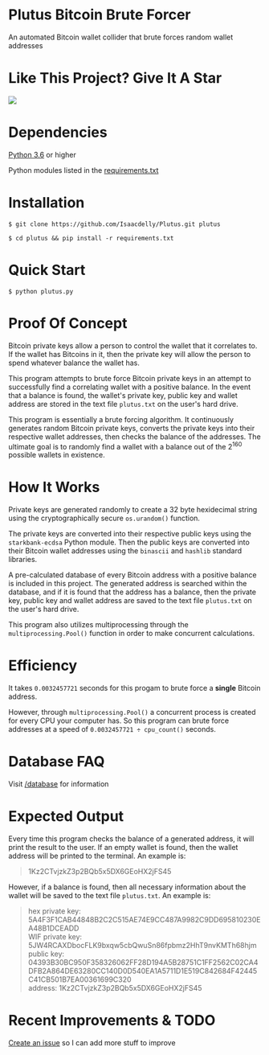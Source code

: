 # Plutus Bitcoin Brute Forcer

An automated Bitcoin wallet collider that brute forces random wallet addresses

# Like This Project? Give It A Star

[![](https://img.shields.io/github/stars/Isaacdelly/Plutus.svg)](https://github.com/Isaacdelly/Plutus)

# Dependencies

<a href="https://www.python.org/downloads/">Python 3.6</a> or higher

Python modules listed in the <a href="/requirements.txt">requirements.txt<a/>

# Installation

```
$ git clone https://github.com/Isaacdelly/Plutus.git plutus

$ cd plutus && pip install -r requirements.txt
```

# Quick Start

```
$ python plutus.py
```

# Proof Of Concept

Bitcoin private keys allow a person to control the wallet that it correlates to. If the wallet has Bitcoins in it, then the private key will allow the person to spend whatever balance the wallet has. 

This program attempts to brute force Bitcoin private keys in an attempt to successfully find a correlating wallet with a positive balance. In the event that a balance is found, the wallet's private key, public key and wallet address are stored in the text file `plutus.txt` on the user's hard drive.

This program is essentially a brute forcing algorithm. It continuously generates random Bitcoin private keys, converts the private keys into their respective wallet addresses, then checks the balance of the addresses. The ultimate goal is to randomly find a wallet with a balance out of the 2<sup>160</sup> possible wallets in existence.

# How It Works

Private keys are generated randomly to create a 32 byte hexidecimal string using the cryptographically secure `os.urandom()` function.

The private keys are converted into their respective public keys using the `starkbank-ecdsa` Python module. Then the public keys are converted into their Bitcoin wallet addresses using the `binascii` and `hashlib` standard libraries.

A pre-calculated database of every Bitcoin address with a positive balance is included in this project. The generated address is searched within the database, and if it is found that the address has a balance, then the private key, public key and wallet address are saved to the text file `plutus.txt` on the user's hard drive.

This program also utilizes multiprocessing through the `multiprocessing.Pool()` function in order to make concurrent calculations.

# Efficiency

It takes `0.0032457721` seconds for this progam to brute force a __single__ Bitcoin address. 

However, through `multiprocessing.Pool()` a concurrent process is created for every CPU your computer has. So this program can brute force addresses at a speed of `0.0032457721 ÷ cpu_count()` seconds.

# Database FAQ

Visit <a href="/database/">/database</a> for information

# Expected Output

Every time this program checks the balance of a generated address, it will print the result to the user. If an empty wallet is found, then the wallet address will be printed to the terminal. An example is:

>1Kz2CTvjzkZ3p2BQb5x5DX6GEoHX2jFS45

However, if a balance is found, then all necessary information about the wallet will be saved to the text file `plutus.txt`. An example is:

>hex private key: 5A4F3F1CAB44848B2C2C515AE74E9CC487A9982C9DD695810230EA48B1DCEADD<br/>
>WIF private key: 5JW4RCAXDbocFLK9bxqw5cbQwuSn86fpbmz2HhT9nvKMTh68hjm<br/>
>public key: 04393B30BC950F358326062FF28D194A5B28751C1FF2562C02CA4DFB2A864DE63280CC140D0D540EA1A5711D1E519C842684F42445C41CB501B7EA00361699C320<br/>
>address: 1Kz2CTvjzkZ3p2BQb5x5DX6GEoHX2jFS45<br/>

# Recent Improvements & TODO

<a href="https://github.com/Isaacdelly/Plutus/issues">Create an issue</a> so I can add more stuff to improve

